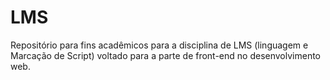 # LMS
Repositório para fins acadêmicos para a disciplina de LMS (linguagem e Marcação de Script) voltado para a parte de front-end no desenvolvimento web. 
